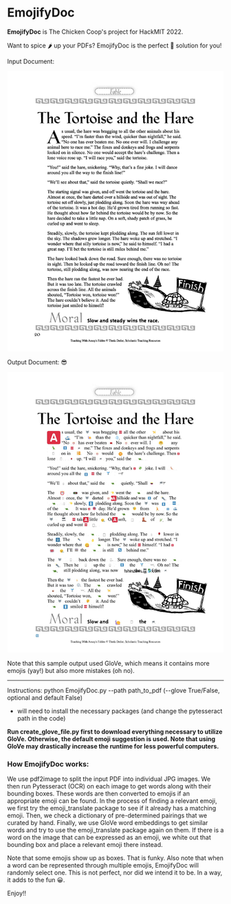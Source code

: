 # EmojifyDoc

**EmojifyDoc** is The Chicken Coop's project for HackMIT 2022. 

Want to spice 🌶️ up your PDFs? EmojifyDoc is the perfect 💯 solution for you! 

Input Document: 

![Input Document](assets/sample_fable_image.jpg?raw=true "Title")

Output Document: 😎

![Output Document](assets/sample_fable_emojified_image.jpg?raw=true "Title")

Note that this sample output used GloVe, which means it contains more emojis (yay!) but also more mistakes (oh no).

___

Instructions:
python EmojifyDoc.py --path path_to_pdf (--glove True/False, optional and default False)
- will need to install the necessary packages (and change the pytesseract path in the code)


**Run create_glove_file.py first to download everything necessary to utilize GloVe. Otherwise, the default emoji suggestion is used. Note that using GloVe may drastically increase the runtime for less powerful computers.**

### How EmojifyDoc works: 

We use pdf2image to split the input PDF into individual JPG images. We then run Pytesseract (OCR) on each image to get words along with their bounding boxes. These words are then converted to emojis if an appropriate emoji can be found. In the process of finding a relevant emoji, we first try the emoji_translate package to see if it already has a matching emoji. Then, we check a dictionary of pre-determined pairings that we curated by hand. Finally, we use GloVe word embeddings to get similar words and try to use the emoji_translate package again on them. If there is a word on the image that can be expressed as an emoji, we white out that bounding box and place a relevant emoji there instead. 

Note that some emojis show up as boxes. That is funky. Also note that when a word can be represented through multiple emojis, EmojifyDoc will randomly select one. This is not perfect, nor did we intend it to be. In a way, it adds to the fun 😀.

Enjoy!!
